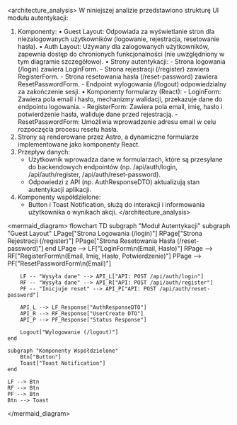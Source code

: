 <architecture_analysis>
W niniejszej analizie przedstawiono strukturę UI modułu autentykacji:
1. Komponenty:
   • Guest Layout: Odpowiada za wyświetlanie stron dla niezalogowanych użytkowników (logowanie, rejestracja, resetowanie hasła).
   • Auth Layout: Używany dla zalogowanych użytkowników, zapewnia dostęp do chronionych funkcjonalności (nie uwzględniony w tym diagramie szczegółowo).
   • Strony autentykacji: 
       - Strona logowania (/login) zawiera LoginForm.
       - Strona rejestracji (/register) zawiera RegisterForm.
       - Strona resetowania hasła (/reset-password) zawiera ResetPasswordForm.
       - Endpoint wylogowania (/logout) odpowiedzialny za zakończenie sesji.
   • Komponenty formularzy (React):
       - LoginForm: Zawiera pola email i hasło, mechanizmy walidacji, przekazuje dane do endpointu logowania.
       - RegisterForm: Zawiera pola email, imię, hasło i potwierdzenie hasła, waliduje dane przed rejestracją.
       - ResetPasswordForm: Umożliwia wprowadzenie adresu email w celu rozpoczęcia procesu resetu hasła.
2. Strony są renderowane przez Astro, a dynamiczne formularze implementowane jako komponenty React.
3. Przepływ danych:
   - Użytkownik wprowadza dane w formularzach, które są przesyłane do backendowych endpointów (np. /api/auth/login, /api/auth/register, /api/auth/reset-password).
   - Odpowiedzi z API (np. AuthResponseDTO) aktualizują stan autentykacji aplikacji.
4. Komponenty współdzielone:
   - Button i Toast Notification, służą do interakcji i informowania użytkownika o wynikach akcji.
</architecture_analysis>

<mermaid_diagram>
flowchart TD
    subgraph "Moduł Autentykacji"
        subgraph "Guest Layout"
            LPage["Strona Logowania (/login)"]
            RPage["Strona Rejestracji (/register)"]
            PPage["Strona Resetowania Hasła (/reset-password)"]
        end
        LPage --> LF["LoginForm\n(Email, Hasło)"]
        RPage --> RF["RegisterForm\n(Email, Imię, Hasło, Potwierdzenie)"]
        PPage --> PF["ResetPasswordForm\n(Email)"]

        LF -- "Wysyła dane" --> API_L["API: POST /api/auth/login"]
        RF -- "Wysyła dane" --> API_R["API: POST /api/auth/register"]
        PF -- "Inicjuje reset" --> API_P["API: POST /api/auth/reset-password"]

        API_L --> LF_Response["AuthResponseDTO"]
        API_R --> RF_Response["UserCreate DTO"]
        API_P --> PF_Response["Status Response"]

        Logout["Wylogowanie (/logout)"]
    end

    subgraph "Komponenty Współdzielone"
        Btn["Button"]
        Toast["Toast Notification"]
    end

    LF --> Btn
    RF --> Btn
    PF --> Btn
    Btn --> Toast
</mermaid_diagram> 